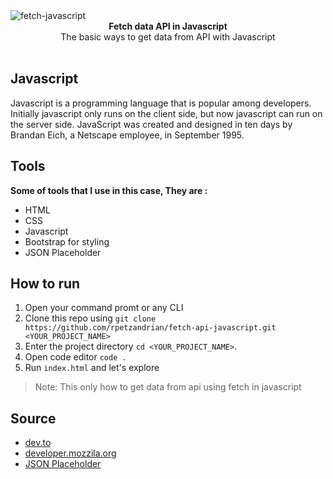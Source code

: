 <img src="https://i.ibb.co/rvQKHLg/fetch-javascript.png" alt="fetch-javascript" align="center" />

<br />

<div align="center"><strong>Fetch data API in Javascript</strong></div>
<div align="center">The basic ways to get data from API with Javascript</div>

<br />

## Javascript
<div>Javascript is a programming language that is popular among developers. Initially javascript only runs on the client side, but now javascript can run on the server side. JavaScript was created and designed in ten days by Brandan Eich, a Netscape employee, in September 1995.</div>

## Tools
<div><strong>Some of tools that I use in this case, They are : </strong></div>

- HTML
- CSS
- Javascript
- Bootstrap for styling
- JSON Placeholder

## How to run
1.  Open your command promt or any CLI
2.  Clone this repo using `git clone https://github.com/rpetzandrian/fetch-api-javascript.git <YOUR_PROJECT_NAME>`<br/>
3.  Enter the project directory `cd <YOUR_PROJECT_NAME>`.<br />
4.  Open code editor `code .`<br />
5.  Run `index.html` and let's explore

> Note: This only how to get data from api using fetch in javascript

## Source

- <a href='https://dev.to/attacomsian/introduction-to-javascript-fetch-api-4f4c'>dev.to</a>
- <a href='https://developer.mozilla.org/en-US/docs/Web/API/Fetch_API/Using_Fetch'>developer.mozzila.org</a>
- <a href='https://jsonplaceholder.typicode.com/'>JSON Placeholder</a>
